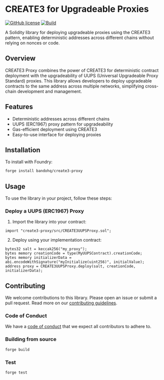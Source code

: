 # CREATE3 for Upgradeable Proxies

[![GitHub license](https://img.shields.io/badge/license-MIT-blue.svg)](https://github.com/bandohq/create3-proxy/blob/main/LICENSE)
[![Build](https://github.com/bandohq/create3-proxy/actions/workflows/CI.yml/badge.svg?branch=main)](https://github.com/bandohq/create3-proxy/actions/workflows/CI.yml)


A Solidity library for deploying upgradeable proxies using the CREATE3 pattern, enabling deterministic addresses across different chains without relying on nonces or code.

## Overview

CREATE3 Proxy combines the power of CREATE3 for deterministic contract deployment with the upgradeability of UUPS (Universal Upgradeable Proxy Standard) proxies. This library allows developers to deploy upgradeable contracts to the same address across multiple networks, simplifying cross-chain development and management.

## Features

- Deterministic addresses across different chains
- UUPS (ERC1967) proxy pattern for upgradeability
- Gas-efficient deployment using CREATE3
- Easy-to-use interface for deploying proxies

## Installation

To install with Foundry:

```bash
forge install bandohq/create3-proxy
```

## Usage

To use the library in your project, follow these steps:

### Deploy a UUPS (ERC1967) Proxy

1. Import the library into your contract:

```solidity
import "create3-proxy/src/CREATE3UUPSProxy.sol";
```

2. Deploy using your implementation contract:

```solidity
bytes32 salt = keccak256("my_proxy");
bytes memory creationCode = type(MyUUPSContract).creationCode;
bytes memory initializerData = abi.encodeWithSignature("myInitialize(uint256)", initialValue);
address proxy = CREATE3UUPSProxy.deploy(salt, creationCode, initializerData);
```

## Contributing

We welcome contributions to this library. Please open an issue or submit a pull request.
Read more on our [contributing guidelines](./CONTRIBUTING.md).

### Code of Conduct

We have a [code of conduct](./CODE_OF_CONDUCT.md) that we expect all contributors to adhere to.

### Building from source

```bash
forge build
```

### Test

```bash
forge test
```
